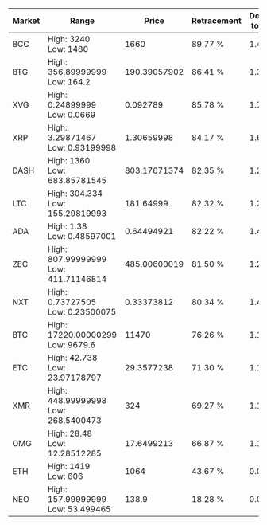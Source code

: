 | Market | Range | Price| Retracement | Doubles to 50% |
| --- | --- | --- | --- | --- |
| BCC | High: 3240<br />Low: 1480 | 1660 | 89.77 % | 1.42 |
| BTG | High: 356.89999999<br />Low: 164.2 | 190.39057902 | 86.41 % | 1.37 |
| XVG | High: 0.24899999<br />Low: 0.0669 | 0.092789 | 85.78 % | 1.70 |
| XRP | High: 3.29871467<br />Low: 0.93199998 | 1.30659998 | 84.17 % | 1.62 |
| DASH | High: 1360<br />Low: 683.85781545 | 803.17671374 | 82.35 % | 1.27 |
| LTC | High: 304.334<br />Low: 155.29819993 | 181.64999 | 82.32 % | 1.27 |
| ADA | High: 1.38<br />Low: 0.48597001 | 0.64494921 | 82.22 % | 1.45 |
| ZEC | High: 807.99999999<br />Low: 411.71146814 | 485.00600019 | 81.50 % | 1.26 |
| NXT | High: 0.73727505<br />Low: 0.23500075 | 0.33373812 | 80.34 % | 1.46 |
| BTC | High: 17220.00000299<br />Low: 9679.6 | 11470 | 76.26 % | 1.17 |
| ETC | High: 42.738<br />Low: 23.97178797 | 29.3577238 | 71.30 % | 1.14 |
| XMR | High: 448.99999998<br />Low: 268.5400473 | 324 | 69.27 % | 1.11 |
| OMG | High: 28.48<br />Low: 12.28512285 | 17.6499213 | 66.87 % | 1.15 |
| ETH | High: 1419<br />Low: 606 | 1064 | 43.67 % | 0.00 |
| NEO | High: 157.99999999<br />Low: 53.499465 | 138.9 | 18.28 % | 0.00 |
